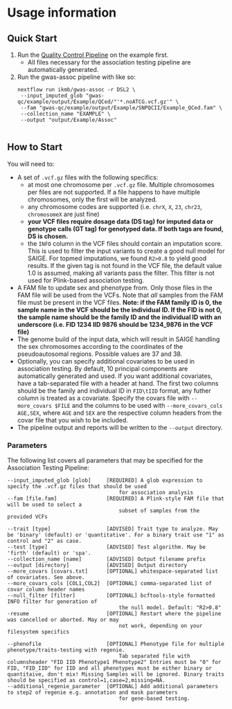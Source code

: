 # Usage information

## Quick Start
1. Run the [Quality Control Pipeline](https://github.com/ikmb/gwas-qc/blob/master/Readme.md#quick-start) on the example first.
    - All files necessary for the association testing pipeline are automatically generated.
2. Run the gwas-assoc pipeline with like so:
   ```
   nextflow run ikmb/gwas-assoc -r DSL2 \
    --input_imputed_glob "gwas-qc/example/output/Example/QCed/"'*.noATCG.vcf.gz'" \
    --fam "gwas-qc/example/output/Example/SNPQCII/Example_QCed.fam" \
    --collection_name "EXAMPLE" \
    --output "output/Example/Assoc"
    
    ```

## How to Start

You will need to:
- A set of `.vcf.gz` files with the following specifics:
    - at most one chromosome per `.vcf.gz` file. Multiple chromosomes per files are not supported. If a file happens to have multiple chromosomes, only the first will be analyzed.
    - any chromosome codes are supported (i.e. `chrX`, `X`, `23`, `chr23`, `chromosomeX` are just fine)
    - **your VCF files require dosage data (DS tag) for imputed data or genotype calls (GT tag) for genotyped data. If both tags are found, DS is chosen.**
    - the `INFO` column in the VCF files should contain an imputation score. This is used to filter the input variants to create a good null model for SAIGE. For topmed imputations, we found `R2>0.8` to yield good results. If the given tag is not found in the VCF file, the default value 1.0 is assumed, making all variants pass the filter. This filter is not used for Plink-based association testing. 
- A FAM file to update sex and phenotype from. Only those files in the FAM file will be used from the VCFs. Note that *all* samples from the FAM file must be present in the VCF files. **Note: if the FAM family ID is 0, the sample name in the VCF should be the individual ID. If the FID is not 0, the sample name should be the family ID and the individual ID with an underscore (i.e. FID 1234 IID 9876 should be 1234_9876 in the VCF file)**
- The genome build of the input data, which will result in SAIGE handling the sex chromosomes according to the coordinates of the pseudoautosomal regions. Possible values are 37 and 38.
- Optionally, you can specify additional covariates to be used in association testing. By default, 10 principal components are automatically generated and used. If you want additional covariates, have a tab-separated file with a header at hand. The first two columns should be the family and individual ID in `FID\tIID` format, any futher column is treated as a covariate. Specify the covars file with `--more_covars $FILE` and the columns to be used with `--more_covars_cols AGE,SEX`, where `AGE` and `SEX` are the respective column headers from the covar file that you wish to be included.
- The pipeline output and reports will be written to the `--output` directory.

### Parameters

The following list covers all parameters that may be specified for the Association Testing Pipeline:

```
--input_imputed_glob [glob]     [REQUIRED] A glob expression to specify the .vcf.gz files that should be used
                                    for association analysis
--fam [file.fam]                [REQUIRED] A Plink-style FAM file that will be used to select a
                                    subset of samples from the provided VCFs

--trait [type]                  [ADVISED] Trait type to analyze. May be 'binary' (default) or 'quantitative'. For a binary trait use "1" as control and "2" as case.
--test [type]                   [ADVISED] Test algorithm. May be 'firth' (default) or 'spa'.
--collection_name [name]        [ADVISED] Output filename prefix
--output [directory]            [ADVISED] Output directory
--more_covars [covars.txt]      [OPTIONAL] whitespace-separated list of covariates. See above.
--more_covars_cols [COL1,COL2]  [OPTIONAL] comma-separated list of covar column header names
--null_filter [filter]          [OPTIONAL] bcftools-style formatted INFO filter for generation of
                                    the null model. Default: "R2>0.8"
-resume                         [OPTIONAL] Restart where the pipeline was cancelled or aborted. May or may
                                    not work, depending on your filesystem specifics

--phenofile                     [OPTIONAL] Phenotype file for multiple phenotype/traits-testing with regenie. 
                                    Tab separated file with columnsheader "FID IID Phenotype1 Phenotype2" Entries must be "0" for FID, "FID_IID" for IID and all phenotypes must be either binary or quantitaive, don't mix! Missing Samples will be ignored. Binary traits should be specified as control=1,case=2,missing=NA.
--additional_regenie_parameter  [OPTIONAL] Add additional parameters to step2 of regenie e.g. annotation and mask parameters 
                                    for gene-based testing.
```
